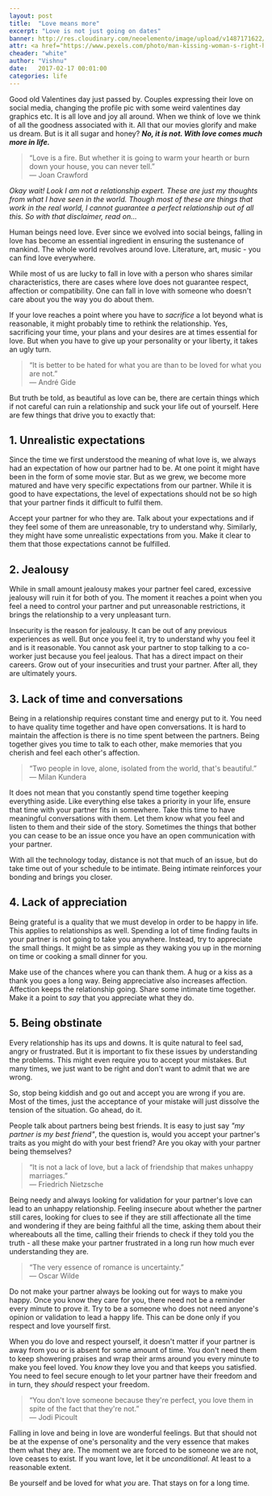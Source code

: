 ```yaml
---
layout: post
title:  "Love means more"
excerpt: "Love is not just going on dates"
banner: http://res.cloudinary.com/neoelemento/image/upload/v1487171622/blog/love-min.jpg
attr: <a href="https://www.pexels.com/photo/man-kissing-woman-s-right-hand-192329/">Pexels</a>
cheader: "white"
author: "Vishnu"
date:   2017-02-17 00:01:00
categories: life
---
```

Good old Valentines day just passed by. Couples expressing their love on social media, changing the profile pic with some weird valentines day graphics etc. It is all love and joy all around. When we think of love we think of all the goodness associated with it. All that our movies glorify and make us dream. But is it all sugar and honey? ***No, it is not. With love comes much more in life.***

>“Love is a fire. But whether it is going to warm your hearth or burn down your house, you can never tell.”  <br>
― Joan Crawford

*Okay wait! Look I am not a relationship expert. These are just my thoughts from what I have seen in the world. Though most of these are things that work in the real world, I cannot guarantee a perfect relationship out of all this. So with that disclaimer, read on...*

Human beings need love. Ever since we evolved into social beings, falling in love has become an essential ingredient in ensuring the sustenance of mankind. The whole world revolves around love. Literature, art, music - you can find love everywhere.

While most of us are lucky to fall in love with a person who shares similar characteristics, there are cases where love does not guarantee respect, affection or compatibility. One can fall in love with someone who doesn't care about you the way you do about them.

If your love reaches a point where you have to *sacrifice* a lot beyond what is reasonable, it might probably time to rethink the relationship. Yes, sacrificing your time, your plans and your desires are at times essential for love. But when you have to give up your personality or your liberty, it takes an ugly turn.

>“It is better to be hated for what you are than to be loved for what you are not.” <br>
― André Gide

But truth be told, as beautiful as love can be, there are certain things which if not careful can ruin a relationship and suck your life out of yourself. Here are few things that drive you to exactly that:

## 1. Unrealistic expectations
Since the time we first understood the meaning of what love is, we always had an expectation of how our partner had to be. At one point it might have been in the form of some movie star. But as we grew, we become more matured and have very specific expectations from our partner. While it is good to have expectations, the level of expectations should not be so high that your partner finds it difficult to fulfil them.

Accept your partner for who they are. Talk about your expectations and if they feel some of them are unreasonable, try to understand why. Similarly, they might have some unrealistic expectations from you. Make it clear to them that those expectations cannot be fulfilled.

## 2. Jealousy
While in small amount jealousy makes your partner feel cared, excessive jealousy will ruin it for both of you. The moment it reaches a point when you feel a need to control your partner and put unreasonable restrictions, it brings the relationship to a very unpleasant turn.

Insecurity is the reason for jealousy. It can be out of any previous experiences as well. But once you feel it, try to understand why you feel it and is it reasonable. You cannot ask your partner to stop talking to a co-worker just because you feel jealous. That has a direct impact on their careers. Grow out of your insecurities and trust your partner. After all, they are ultimately yours.

## 3. Lack of time and conversations
Being in a relationship requires constant time and energy put to it. You need to have quality time together and have open conversations. It is hard to maintain the affection is there is no time spent between the partners. Being together gives you time to talk to each other, make memories that you cherish and feel each other's affection.

>“Two people in love, alone, isolated from the world, that's beautiful.” <br>
― Milan Kundera

It does not mean that you constantly spend time together keeping everything aside. Like everything else takes a priority in your life, ensure that time with your partner fits in somewhere. Take this time to have meaningful conversations with them. Let them know what you feel and listen to them and their side of the story. Sometimes the things that bother you can cease to be an issue once you have an open communication with your partner.

With all the technology today, distance is not that much of an issue, but do take time out of your schedule to be intimate. Being intimate reinforces your bonding and brings you closer.

## 4. Lack of appreciation
Being grateful is a quality that we must develop in order to be happy in life. This applies to relationships as well. Spending a lot of time finding faults in your partner is not going to take you anywhere. Instead, try to appreciate the small things. It might be as simple as they waking you up in the morning on time or cooking a small dinner for you.

Make use of the chances where you can thank them. A hug or a kiss as a thank you goes a long way. Being appreciative also increases affection. Affection keeps the relationship going. Share some intimate time together. Make it a point to *say* that you appreciate what they do.

## 5. Being obstinate
Every relationship has its ups and downs. It is quite natural to feel sad, angry or frustrated. But it is important to fix these issues by understanding the problems. This might even require you to accept your mistakes. But many times, we just want to be right and don't want to admit that we are wrong.

So, stop being kiddish and go out and accept you are wrong if you are. Most of the times, just the acceptance of your mistake will just dissolve the tension of the situation. Go ahead, do it.

People talk about partners being best friends. It is easy to just say *"my partner is my best friend"*, the question is, would you accept your partner's traits as you might do with your best friend? Are you okay with your partner being themselves?

>“It is not a lack of love, but a lack of friendship that makes unhappy marriages.” <br>
― Friedrich Nietzsche

Being needy and always looking for validation for your partner's love can lead to an unhappy relationship. Feeling insecure about whether the partner still cares, looking for clues to see if they are still affectionate all the time and wondering if they are being faithful all the time, asking them about their whereabouts all the time, calling their friends to check if they told you the truth - all these make your partner frustrated in a long run how much ever understanding they are.

>“The very essence of romance is uncertainty.” <br>
― Oscar Wilde

Do not make your partner always be looking out for ways to make you happy. Once you know they care for you, there need not be a reminder every minute to prove it. Try to be a someone who does not need anyone's opinion or validation to lead a happy life. This can be done only if you respect and love yourself first.

When you do love and respect yourself, it doesn't matter if your partner is away from you or is absent for some amount of time. You don't need them to keep showering praises and wrap their arms around you every minute to make you feel loved. You *know* they love you and that keeps you satisfied. You need to feel secure enough to let your partner have their freedom and in turn, they *should* respect your freedom.

>“You don't love someone because they're perfect, you love them in spite of the fact that they're not.” <br>
― Jodi Picoult

Falling in love and being in love are wonderful feelings. But that should not be at the expense of one's personality and the very essence that makes them what they are. The moment we are forced to be someone we are not, love ceases to exist. If you want love, let it be *unconditional*. At least to a reasonable extent.

Be yourself and be loved for what *you* are. That stays on for a long time.